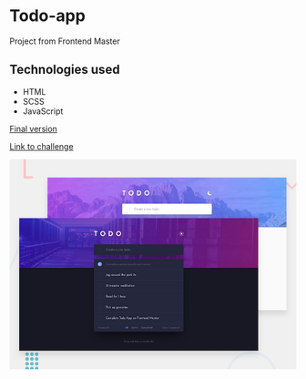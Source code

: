 # Todo-app

Project from Frontend Master

## Technologies used
* HTML 
* SCSS
* JavaScript


[Final version](https://angron-dev.github.io/Todo-app/)

[Link to challenge](https://www.frontendmentor.io/challenges/todo-app-Su1_KokOW)

![Design preview for the Todo app coding challenge](./design/desktop-preview.jpg)
